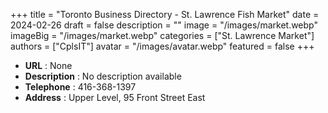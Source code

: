 +++
title = "Toronto Business Directory - St. Lawrence Fish Market"
date = 2024-02-26
draft = false
description = ""
image = "/images/market.webp"
imageBig = "/images/market.webp"
categories = ["St. Lawrence Market"]
authors = ["CplsIT"]
avatar = "/images/avatar.webp"
featured = false
+++


* **URL** :  None
* **Description** : No description available
* **Telephone** : 416-368-1397
* **Address** : Upper Level, 95 Front Street East
